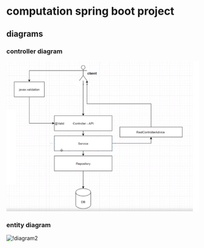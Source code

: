 # computation spring boot project
## diagrams
### controller diagram
![diagram1](https://github.com/erenhuseyin/computationSpringBoot/blob/master/accountcustomer/restcontrolleradvice.png)
### entity diagram
![!diagram2](https://github.com/erenhuseyin/computationSpringBoot/blob/master/accountcustomer/entity%20ili%C5%9Fkileri.png)
